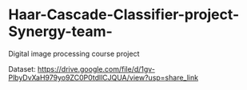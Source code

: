 # Haar-Cascade-Classifier-project-Synergy-team-
Digital image processing course project

Dataset: https://drive.google.com/file/d/1gv-PlbyDvXaH979yo9ZC0P0tdllCJQUA/view?usp=share_link
